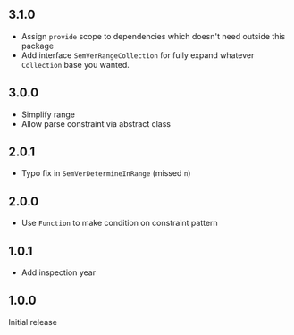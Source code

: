 ## 3.1.0

* Assign `provide` scope to dependencies which doesn't need outside this package
* Add interface `SemVerRangeCollection` for fully expand whatever `Collection` base you wanted.

## 3.0.0

* Simplify range
* Allow parse constraint via abstract class

## 2.0.1

* Typo fix in `SemVerDetermineInRange` (missed `n`)

## 2.0.0

* Use `Function` to make condition on constraint pattern

## 1.0.1

* Add inspection year

## 1.0.0

Initial release